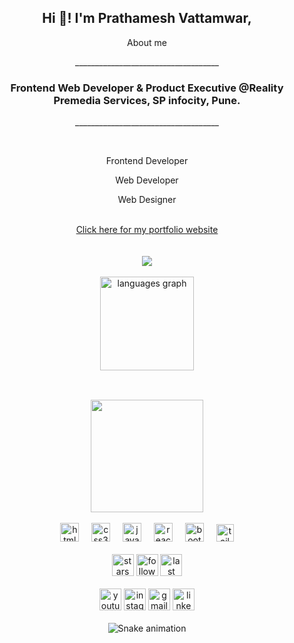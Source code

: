 <h2 align="center">Hi 👋! I'm Prathamesh Vattamwar, <br><span style="font-size:14px;"></span></h2>
<p align="center">About me</p>
<p align="center">____________________________________</p>
<h3 align="center">Frontend Web Developer & Product Executive @Reality Premedia Services, SP infocity, Pune.</h3>
<p align="center">____________________________________</p>
<br> 
<div align="center">
<p> Frontend Developer </p>
<p> Web Developer </p>
<p> Web Designer </p>
</div>
<br clear="both">
<div align="center">
  <a href="https://prathameshvattamwar.github.io/portfolio" target="_blank" class="button big" >Click here for my portfolio website</a>
</div>
<br><br>
<!-- Total profile views -->
<div align="center">
  <a href="https://u8views.com/github/prathameshvattamwar"><img src="https://u8views.com/api/v1/github/profiles/35573364/views/day-week-month-total-count.svg"></a>
</div>
<br clear="both">

<div align="center" >
  <img src="https://github-readme-stats.vercel.app/api/top-langs?username=prathameshvattamwar&locale=en&hide_title=true&layout=compact&card_width=320&langs_count=3&theme=dracula&hide_border=true" height="150" alt="languages graph"  />
</div>

<br clear="both">
<div align="center">
<!-- <img height="180" style="margin-top:30px; " src="https://media.tenor.com/rePDfDWO3XoAAAAd/hacking.gif"  /> -->
  <img height="180" style="margin-top:30px; " src="https://img-blog.csdnimg.cn/c7d3d798ec9c4b048dd6636bd1814368.gif#pic_center"  />
</div>
<br clear="both">
<div align="center">
  <img src="https://cdn.jsdelivr.net/gh/devicons/devicon/icons/html5/html5-original.svg" height="30" alt="html5 logo"  />
  <img width="12" />
  <img src="https://cdn.jsdelivr.net/gh/devicons/devicon/icons/css3/css3-original.svg" height="30" alt="css3 logo"  />
  <img width="12" />
  <img src="https://cdn.jsdelivr.net/gh/devicons/devicon/icons/javascript/javascript-original.svg" height="30" alt="javascript logo"  />
  <img width="12" />
  <img src="https://cdn.jsdelivr.net/gh/devicons/devicon/icons/react/react-original.svg" height="30" alt="react logo"  />
  <img width="12" />
  <img src="https://cdn.jsdelivr.net/gh/devicons/devicon/icons/bootstrap/bootstrap-plain.svg" height="30" alt="bootstrap logo"  />
  <img width="12" />
  <img src="https://imgs.search.brave.com/W9CbFyxwjuZCstu49xt6tccC5kk1TtWTumoZ_-X-XRU/rs:fit:860:0:0/g:ce/aHR0cHM6Ly9jZG4u/d29ybGR2ZWN0b3Js/b2dvLmNvbS9sb2dv/cy90YWlsd2luZC1j/c3MtMi5zdmc.svg" height="28" alt="tailwind logo"  />
</div>


<br clear="both">
<div align="center">
  <img src="https://img.shields.io/github/stars/prathameshvattamwar?label=Total%20Stars&style=for-the-badge" height="35" alt="stars"  />
  <img src="https://img.shields.io/github/followers/prathameshvattamwar?label=Followers&style=for-the-badge" height="35" alt="followers"  />
  <img src="https://img.shields.io/github/last-commit/prathameshvattamwar/prathameshvattamwar?label=Last%20Commit&style=for-the-badge" height="35" alt="last commit"/>
</div>

<br clear="both">
<div  align="center">
 <a href="https://www.youtube.com/channel/UCIfsCi-UkxDfvAykogrRFFg" target="_blank"><img src="https://img.shields.io/static/v1?message=Youtube&logo=youtube&label=&color=FF0000&logoColor=white&labelColor=&style=for-the-badge" height="35" alt="youtube logo"  /></a>
 <a href="https://www.instagram.com/prathameshpv24/" target="_blank"> <img src="https://img.shields.io/static/v1?message=Instagram&logo=instagram&label=&color=E4405F&logoColor=white&labelColor=&style=for-the-badge" height="35" alt="instagram logo"  /></a>
 <a href="https://mail.google.com/mail/u/0/#inbox" target="_blank"> <img src="https://img.shields.io/static/v1?message=Gmail&logo=gmail&label=&color=D14836&logoColor=white&labelColor=&style=for-the-badge" height="35" alt="gmail logo"  /></a>
 <a href="https://www.linkedin.com/in/prathamesh-vattamwar-483529227/" target="_blank"> <img src="https://img.shields.io/static/v1?message=LinkedIn&logo=linkedin&label=&color=0077B5&logoColor=white&labelColor=&style=for-the-badge" height="35" alt="linkedin logo"  /></a>
</div>



<br clear="both">
<div align="center">
  <img src="https://raw.githubusercontent.com/Sutil/Sutil/2b2fad3bf54522bb30c8c170591fc68ff51b69e6/github-contribution-grid-snake2.svg" alt="Snake animation" />
</div>
